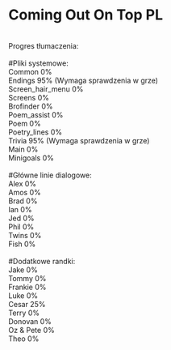# Coming Out On Top PL
<br/>
Progres tłumaczenia:<br/>
<br/>
#Pliki systemowe:<br/>
Common 0%<br/>
Endings 95% (Wymaga sprawdzenia w grze)<br/>
Screen_hair_menu 0%<br/>
Screens 0%<br/>
Brofinder 0%<br/>
Poem_assist 0%<br/>
Poem 0%<br/>
Poetry_lines 0%<br/>
Trivia 95% (Wymaga sprawdzenia w grze)<br/>
Main 0%<br/>
Minigoals 0%<br/>
<br/>
#Główne linie dialogowe:<br/>
Alex 0%<br/>
Amos 0%<br/>
Brad 0%<br/>
Ian 0%<br/>
Jed 0%<br/>
Phil 0%<br/>
Twins 0%<br/>
Fish 0%<br/>
<br/>
#Dodatkowe randki:<br/>
Jake 0%<br/>
Tommy 0%<br/>
Frankie 0%<br/>
Luke 0%<br/>
Cesar 25%<br/>
Terry 0%<br/>
Donovan 0%<br/>
Oz & Pete 0%<br/>
Theo 0%<br/>

